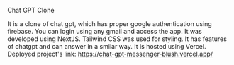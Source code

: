 Chat GPT Clone

It is a clone of chat gpt, which has proper google authentication using firebase. You can login using any gmail and access the app.
It was developed using NextJS. Tailwind CSS was used for styling.
It has features of chatgpt and can answer in a smilar way.
It is hosted using Vercel.
Deployed project's link: https://chat-gpt-messenger-blush.vercel.app/
